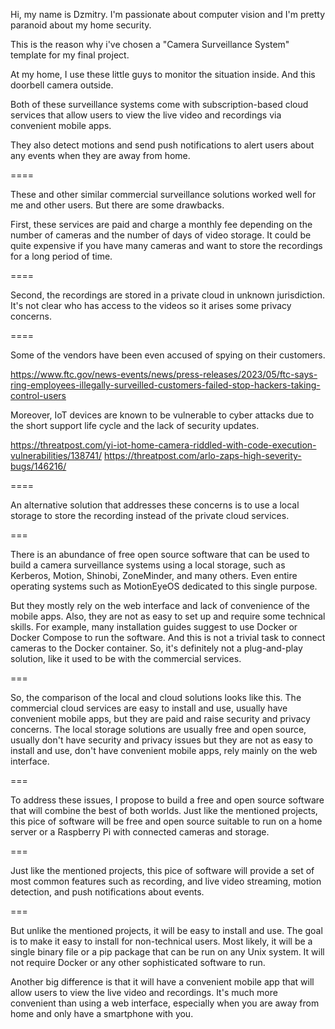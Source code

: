 Hi, my name is Dzmitry.
I'm passionate about computer vision and I'm pretty paranoid about my home security.

This is the reason why i've chosen a "Camera Surveillance System" template for my final project.

At my home, I use these little guys to monitor the situation inside.
And this doorbell camera outside.

Both of these surveillance systems come with subscription-based cloud services
that allow users to view the live video and recordings via convenient mobile apps.

They also detect motions and send push notifications to alert users about any events when they are away from home.

====

These and other similar commercial surveillance solutions worked well for me and other users.
But there are some drawbacks.

First, these services are paid and charge a monthly fee depending on the number of cameras and the number of days of video storage.
It could be quite expensive if you have many cameras and want to store the recordings for a long period of time.

====


Second, the recordings are stored in a private cloud in unknown jurisdiction. It's not clear who has access to the videos so it arises some privacy concerns.

====

Some of the vendors have been even accused of spying on their customers.

https://www.ftc.gov/news-events/news/press-releases/2023/05/ftc-says-ring-employees-illegally-surveilled-customers-failed-stop-hackers-taking-control-users


Moreover, IoT devices are known to be vulnerable to cyber attacks due to the short support life cycle and the lack of security updates.

https://threatpost.com/yi-iot-home-camera-riddled-with-code-execution-vulnerabilities/138741/
https://threatpost.com/arlo-zaps-high-severity-bugs/146216/


====


An alternative solution that addresses these concerns is to use a local storage to store the recording instead of the private cloud services.

===

There is an abundance of free open source software that can be used to build a camera surveillance systems using a local storage, such as Kerberos, Motion, Shinobi, ZoneMinder, and many others. Even entire operating systems such as MotionEyeOS dedicated to this single purpose.


But they mostly rely on the web interface and lack of convenience of the mobile apps. Also, they are not as easy to set up and require some technical skills. For example, many installation guides suggest to use Docker or Docker Compose to run the software. And this is not a trivial task to connect cameras to the Docker container. So, it's definitely not a plug-and-play solution, like it used to be with the commercial services.


===

So, the comparison of the local and cloud solutions looks like this. The commercial cloud services are easy to install and use, usually have convenient mobile apps, but they are paid and raise security and privacy concerns. The local storage solutions are usually free and open source, usually don't have security and privacy issues but they are not as easy to install and use, don't have convenient mobile apps, rely mainly on the web interface.

===

To address these issues, I propose to build a free and open source software that will combine the best of both worlds. Just like the mentioned projects, this pice of software will be free and open source  suitable to run on a home server or a Raspberry Pi with connected cameras and storage.

===

Just like the mentioned projects, this pice of software will provide a set of most common features such as recording, and live video streaming, motion detection, and push notifications about events.

===

But unlike the mentioned projects, it will be easy to install and use. The goal is to make it easy to install for non-technical users. Most likely, it will be a single binary file or a pip package that can be run on any Unix system. It will not require Docker or any other sophisticated software to run.

Another big difference is that it will have a convenient mobile app that will allow users to view the live video and recordings. It's much more convenient than using a web interface, especially when you are away from home and only have a smartphone with you.
